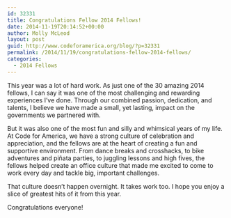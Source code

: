 ```yaml
---
id: 32331
title: Congratulations Fellow 2014 Fellows!
date: 2014-11-19T20:14:52+00:00
author: Molly McLeod
layout: post
guid: http://www.codeforamerica.org/blog/?p=32331
permalink: /2014/11/19/congratulations-fellow-2014-fellows/
categories:
  - 2014 Fellows
---
```

This year was a lot of hard work. As just one of the 30 amazing 2014 fellows, I can say it was one of the most challenging and rewarding experiences I’ve done. Through our combined passion, dedication, and talents, I believe we have made a small, yet lasting, impact on the governments we partnered with.

But it was also one of the most fun and silly and whimsical years of my life. At Code for America, we have a strong culture of celebration and appreciation, and the fellows are at the heart of creating a fun and supportive environment. From dance breaks and crosshacks, to bike adventures and piñata parties, to juggling lessons and high fives, the fellows helped create an office culture that made me excited to come to work every day and tackle big, important challenges.

That culture doesn’t happen overnight. It takes work too. I hope you enjoy a slice of greatest hits of it from this year.

Congratulations everyone!
